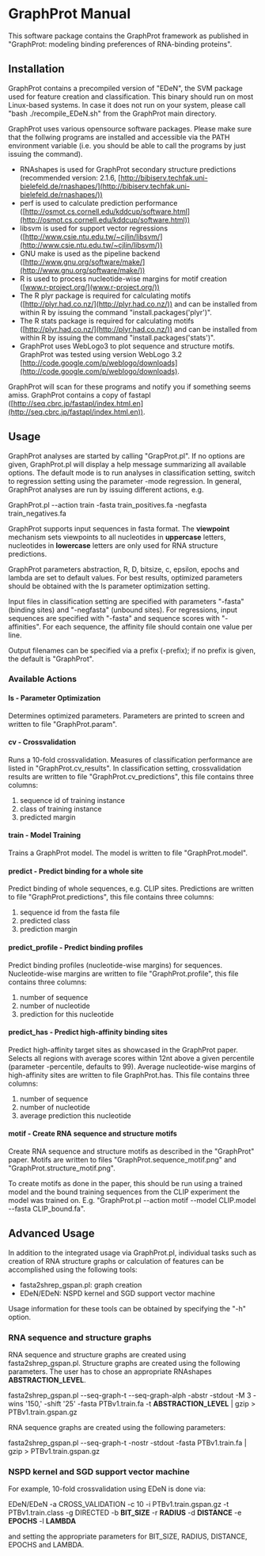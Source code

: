 # GraphProt Manual #

This software package contains the GraphProt framework as published in
"GraphProt: modeling binding preferences of
RNA-binding proteins".

## Installation ##

GraphProt contains a precompiled version of "EDeN", the SVM package used for
feature creation and classification. This binary should run on most Linux-based
systems. In case it does not run on your system, please call
"bash ./recompile_EDeN.sh" from the GraphProt main directory.

GraphProt uses various opensource software packages. Please make sure that the
follwing programs are installed and accessible via the PATH environment variable
(i.e. you should be able to call the programs by just issuing the command).

* RNAshapes is used for GraphProt secondary structure predictions (recommended version: 2.1.6, [http://bibiserv.techfak.uni-bielefeld.de/rnashapes/](http://bibiserv.techfak.uni-bielefeld.de/rnashapes/))
* perf is used to calculate prediction performance ([http://osmot.cs.cornell.edu/kddcup/software.html](http://osmot.cs.cornell.edu/kddcup/software.html))
* libsvm is used for support vector regressions ([http://www.csie.ntu.edu.tw/~cjlin/libsvm/](http://www.csie.ntu.edu.tw/~cjlin/libsvm/))
* GNU make is used as the pipeline backend ([http://www.gnu.org/software/make/](http://www.gnu.org/software/make/))
* R is used to process nucleotide-wise margins for motif creation ([www.r-project.org/](www.r-project.org/))
* The R plyr package is required for calculating motifs ([http://plyr.had.co.nz/](http://plyr.had.co.nz/)) and can be installed from within R by issuing the command "install.packages('plyr')".
* The R stats package is required for calculating motifs ([http://plyr.had.co.nz/](http://plyr.had.co.nz/)) and can be installed from within R by issuing the command "install.packages('stats')".
* GraphProt uses WebLogo3 to plot sequence and structure motifs. GraphProt was tested using version WebLogo 3.2 [http://code.google.com/p/weblogo/downloads](http://code.google.com/p/weblogo/downloads).

GraphProt will scan for these programs and notify you if something seems amiss.
GraphProt contains a copy of fastapl ([http://seq.cbrc.jp/fastapl/index.html.en](http://seq.cbrc.jp/fastapl/index.html.en)).

## Usage ##

GraphProt analyses are started by calling "GrapProt.pl". If no options are given,
GraphProt.pl will display a help message summarizing all available options.
The default mode is to run analyses in classification setting,
switch to regression setting using the parameter -mode regression.
In general, GraphProt analyses are run by issuing different actions, e.g.

  GraphProt.pl --action train -fasta train_positives.fa -negfasta train_negatives.fa

GraphProt supports input sequences in fasta format. The **viewpoint** mechanism
sets viewpoints to all nucleotides in **uppercase** letters, nucleotides in
**lowercase** letters are only used for RNA structure predictions.

GraphProt parameters abstraction, R, D, bitsize, c, epsilon, epochs and lambda
are set to default values. For best results, optimized parameters should be
obtained with the ls parameter optimization setting.

Input files in classification setting are specified with parameters "-fasta"
(binding sites) and "-negfasta" (unbound sites). For regressions, input sequences
are specified with "-fasta" and sequence scores with "-affinities". For each
sequence, the affinity file should contain one value per line.

Output filenames can be specified via a prefix (-prefix); if no prefix is given,
the default is "GraphProt".

### Available Actions ###

#### ls - Parameter Optimization ####

Determines optimized parameters. Parameters are printed to screen and written
to file "GraphProt.param".

#### cv - Crossvalidation ####

Runs a 10-fold crossvalidation. Measures of classification performance are
listed in "GraphProt.cv_results". In classification setting, crossvalidation
results are written to file "GraphProt.cv_predictions", this file contains three
columns:

1. sequence id of training instance
2. class of training instance
3. predicted margin

#### train - Model Training ####

Trains a GraphProt model. The model is written to file "GraphProt.model".

#### predict - Predict binding for a whole site ####

Predict binding of whole sequences, e.g. CLIP sites. Predictions are written to file "GraphProt.predictions",
this file contains three columns:

1. sequence id from the fasta file
2. predicted class
3. prediction margin

#### predict_profile - Predict binding profiles ####

Predict binding profiles (nucleotide-wise margins) for sequences. Nucleotide-wise margins are written
to file "GraphProt.profile", this file contains three columns:

1. number of sequence
2. number of nucleotide
3. prediction for this nucleotide

#### predict_has - Predict high-affinity binding sites ####

Predict high-affinity target sites as showcased in the GraphProt paper.
Selects all regions with average scores within 12nt above a given percentile (parameter -percentile, defaults to 99).
Average nucleotide-wise margins of high-affinity sites are written to file GraphProt.has.
This file contains three columns:

1. number of sequence
2. number of nucleotide
3. average prediction this nucleotide

#### motif - Create RNA sequence and structure motifs ####

Create RNA sequence and structure motifs as described in the "GraphProt" paper.
Motifs are written to files "GraphProt.sequence_motif.png" and "GraphProt.structure_motif.png".

To create motifs as done in the paper, this should be run using a trained model
and the bound training sequences from the CLIP experiment the model was trained on.
E.g. "GraphProt.pl --action motif --model CLIP.model --fasta CLIP_bound.fa".

## Advanced Usage ##

In addition to the integrated usage via GraphProt.pl, individual tasks such as
creation of RNA structure graphs or calculation of features can be accomplished
using the following tools:

* fasta2shrep_gspan.pl: graph creation
* EDeN/EDeN: NSPD kernel and SGD support vector machine

Usage information for these tools can be obtained by specifying the "-h" option.

### RNA sequence and structure graphs ###

RNA sequence and structure graphs are created using fasta2shrep_gspan.pl. Structure graphs
are created using the following parameters. The user has to chose an appropriate
RNAshapes __ABSTRACTION_LEVEL__.

  fasta2shrep_gspan.pl --seq-graph-t --seq-graph-alph -abstr -stdout -M 3 -wins '150,' -shift '25' -fasta PTBv1.train.fa -t __ABSTRACTION_LEVEL__ | gzip > PTBv1.train.gspan.gz

RNA sequence graphs are created using the following parameters:

  fasta2shrep_gspan.pl --seq-graph-t -nostr -stdout -fasta PTBv1.train.fa | gzip > PTBv1.train.gspan.gz

### NSPD kernel and SGD support vector machine ###

For example, 10-fold crossvalidation using EDeN is done via:

  EDeN/EDeN -a CROSS_VALIDATION -c 10 -i PTBv1.train.gspan.gz -t PTBv1.train.class -g DIRECTED -b __BIT_SIZE__ -r __RADIUS__ -d __DISTANCE__ -e __EPOCHS__ -l __LAMBDA__

and setting the appropriate parameters for BIT_SIZE, RADIUS, DISTANCE, EPOCHS
and LAMBDA.
